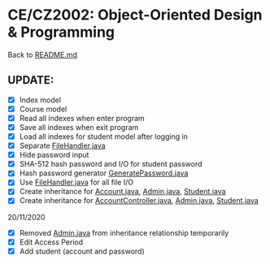 # CE/CZ2002: Object-Oriented Design & Programming
  
Back to [README.md](../README.md)

## UPDATE:
- [x] Index model
- [x] Course model
- [x] Read all indexes when enter program
- [x] Save all indexes when exit program
- [x] Load all indexes for student model after logging in
- [x] Separate [FileHandler.java](source/FileHandler.java)
- [x] Hide password input
- [x] SHA-512 hash password and I/O for student password
- [x] Hash password generator [GeneratePassword.java](source/GeneratePassword.java)
- [x] Use [FileHandler.java](source/FileHandler.java) for all file I/O
- [x] Create inheritance for [Account.java](source/Account.java), 
[Admin.java](source/Admin.java), [Student.java](source/Student.java)
- [x] Create inheritance for [AccountController.java](source/AccountController.java), 
[Admin.java](source/AdminController.java), [Student.java](source/StudentController.java)
  
20/11/2020
- [x] Removed [Admin.java](source/Admin.java) from inheritance relationship temporarily
- [x] Edit Access Period
- [x] Add student (account and password)
